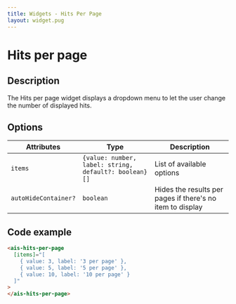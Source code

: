 ```yaml
---
title: Widgets - Hits Per Page
layout: widget.pug
---
```


# Hits per page

## Description

The Hits per page widget displays a dropdown menu to let the user change the number of displayed hits.

## Options

| Attributes     | Type                                                  | Description
| -              | -                                                     | -
| `items`        | `{value: number, label: string, default?: boolean}[]` | List of available options
| `autoHideContainer?` | `boolean`  | Hides the results per pages if there's no item to display

## Code example

```html
<ais-hits-per-page
  [items]="[
    { value: 3, label: '3 per page' },
    { value: 5, label: '5 per page' },
    { value: 10, label: '10 per page' }
  ]"
>
</ais-hits-per-page>
```
